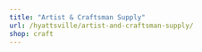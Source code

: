 ```yaml
---
title: "Artist & Craftsman Supply"
url: /hyattsville/artist-and-craftsman-supply/
shop: craft
---
```

